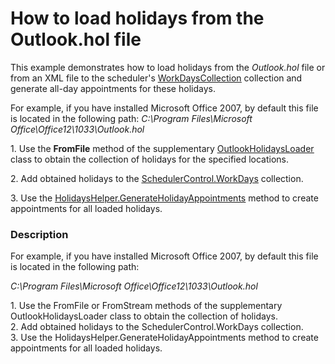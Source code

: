 # How to load holidays from the Outlook.hol file


<p>This example demonstrates how to load holidays from the <em>Outlook.hol</em> file or from an XML file to the scheduler's <a href="http://documentation.devexpress.com/#CoreLibraries/clsDevExpressXtraSchedulerWorkDaysCollectiontopic"><u>WorkDaysCollection</u></a> collection and generate all-day appointments for these holidays.</p>
<p>For example, if you have installed Microsoft Office 2007, by default this file is located in the following path: <em>C:\Program Files\Microsoft Office\Office12\1033\Outlook.hol</em></p>
<p>1. Use the <strong>FromFile</strong> method of the supplementary <a href="http://documentation.devexpress.com/#CoreLibraries/clsDevExpressScheduleOutlookHolidaysLoadertopic"><u>OutlookHolidaysLoader</u></a> class to obtain the collection of holidays for the specified locations.</p>
<p>2. Add obtained holidays to the <a href="http://documentation.devexpress.com/#WindowsForms/DevExpressXtraSchedulerSchedulerControl_WorkDaystopic"><u>SchedulerControl.WorkDays</u></a> collection.</p>
<p>3. Use the <a href="http://documentation.devexpress.com/#CoreLibraries/DevExpressXtraSchedulerNativeHolidaysHelper_GenerateHolidayAppointmentstopic"><u>HolidaysHelper.GenerateHolidayAppointments</u></a> method to create appointments for all loaded holidays.</p>


<h3>Description</h3>

<p>For example, if you have installed Microsoft Office 2007, by default this file is located in the following path:</p>
<p><em>C:\Program Files\Microsoft Office\Office12\1033\Outlook.hol</em></p>
<p>1. Use the FromFile or FromStream methods of the supplementary OutlookHolidaysLoader class to obtain the collection of holidays. <br /> 2. Add obtained holidays to the SchedulerControl.WorkDays collection.<br /> 3. Use the HolidaysHelper.GenerateHolidayAppointments method to create appointments for all loaded holidays.</p>

<br/>


